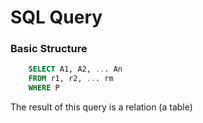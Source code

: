 # SQL Query
### Basic Structure
```sql
	SELECT A1, A2, ... An
	FROM r1, r2, ... rm
	WHERE P
```

The result of this query is a relation (a table)


  